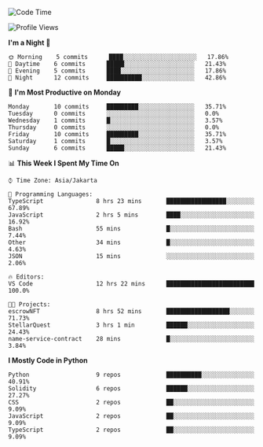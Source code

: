 <!--START_SECTION:waka-->
![Code Time](http://img.shields.io/badge/Code%20Time-1%2C277%20hrs%2019%20mins-blue)

![Profile Views](http://img.shields.io/badge/Profile%20Views-0-blue)

**I'm a Night 🦉** 

```text
🌞 Morning    5 commits      ████░░░░░░░░░░░░░░░░░░░░░   17.86% 
🌆 Daytime    6 commits      █████░░░░░░░░░░░░░░░░░░░░   21.43% 
🌃 Evening    5 commits      ████░░░░░░░░░░░░░░░░░░░░░   17.86% 
🌙 Night      12 commits     ██████████░░░░░░░░░░░░░░░   42.86%

```
📅 **I'm Most Productive on Monday** 

```text
Monday       10 commits     █████████░░░░░░░░░░░░░░░░   35.71% 
Tuesday      0 commits      ░░░░░░░░░░░░░░░░░░░░░░░░░   0.0% 
Wednesday    1 commits      █░░░░░░░░░░░░░░░░░░░░░░░░   3.57% 
Thursday     0 commits      ░░░░░░░░░░░░░░░░░░░░░░░░░   0.0% 
Friday       10 commits     █████████░░░░░░░░░░░░░░░░   35.71% 
Saturday     1 commits      █░░░░░░░░░░░░░░░░░░░░░░░░   3.57% 
Sunday       6 commits      █████░░░░░░░░░░░░░░░░░░░░   21.43%

```


📊 **This Week I Spent My Time On** 

```text
⌚︎ Time Zone: Asia/Jakarta

💬 Programming Languages: 
TypeScript               8 hrs 23 mins       █████████████████░░░░░░░░   67.89% 
JavaScript               2 hrs 5 mins        ████░░░░░░░░░░░░░░░░░░░░░   16.92% 
Bash                     55 mins             █░░░░░░░░░░░░░░░░░░░░░░░░   7.44% 
Other                    34 mins             █░░░░░░░░░░░░░░░░░░░░░░░░   4.63% 
JSON                     15 mins             ░░░░░░░░░░░░░░░░░░░░░░░░░   2.06%

🔥 Editors: 
VS Code                  12 hrs 22 mins      █████████████████████████   100.0%

🐱‍💻 Projects: 
escrowNFT                8 hrs 52 mins       ██████████████████░░░░░░░   71.73% 
StellarQuest             3 hrs 1 min         ██████░░░░░░░░░░░░░░░░░░░   24.43% 
name-service-contract    28 mins             █░░░░░░░░░░░░░░░░░░░░░░░░   3.84%

```

**I Mostly Code in Python** 

```text
Python                   9 repos             ██████████░░░░░░░░░░░░░░░   40.91% 
Solidity                 6 repos             ██████░░░░░░░░░░░░░░░░░░░   27.27% 
CSS                      2 repos             ██░░░░░░░░░░░░░░░░░░░░░░░   9.09% 
JavaScript               2 repos             ██░░░░░░░░░░░░░░░░░░░░░░░   9.09% 
TypeScript               2 repos             ██░░░░░░░░░░░░░░░░░░░░░░░   9.09%

```



<!--END_SECTION:waka-->
